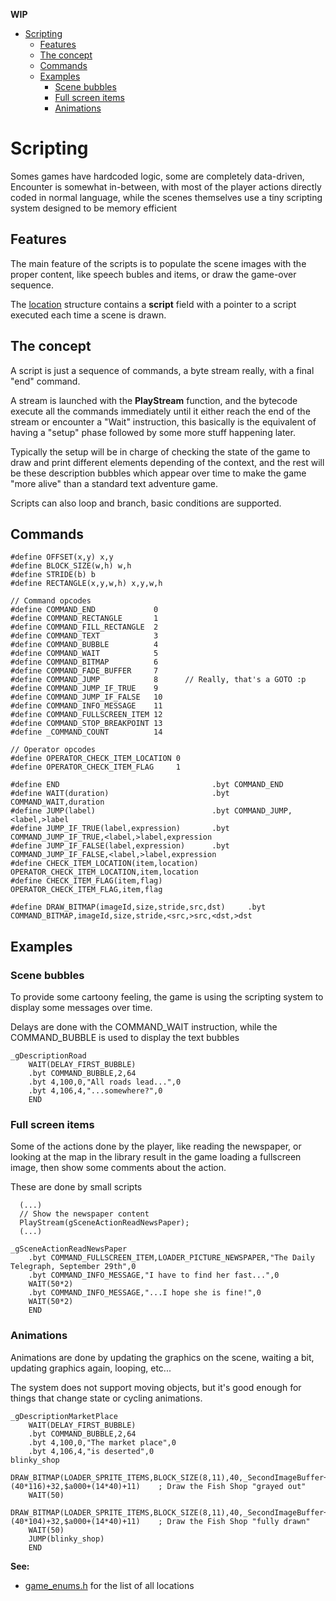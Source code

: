 **WIP**
- [Scripting](#scripting)
  - [Features](#features)
  - [The concept](#the-concept)
  - [Commands](#commands)
  - [Examples](#examples)
    - [Scene bubbles](#scene-bubbles)
    - [Full screen items](#full-screen-items)
    - [Animations](#animations)

# Scripting
Somes games have hardcoded logic, some are completely data-driven, Encounter is somewhat in-between, with most of the player actions directly coded in normal language, while the scenes themselves use a tiny scripting system designed to be memory efficient

## Features
The main feature of the scripts is to populate the scene images with the proper content, like speech bubles and items, or draw the game-over sequence.

The [location](locations.md) structure contains a **script** field with a pointer to a script executed each time a scene is drawn.

## The concept
A script is just a sequence of commands, a byte stream really, with a final "end" command.

A stream is launched with the **PlayStream** function, and the bytecode execute all the commands immediately until it either reach the end of the stream or encounter a "Wait" instruction, this basically is the equivalent of having a "setup" phase followed by some more stuff happening later.

Typically the setup will be in charge of checking the state of the game to draw and print different elements depending of the context, and the rest will be these description bubbles which appear over time to make the game "more alive" than a standard text adventure game.

Scripts can also loop and branch, basic conditions are supported.

## Commands

```
#define OFFSET(x,y) x,y
#define BLOCK_SIZE(w,h) w,h
#define STRIDE(b) b
#define RECTANGLE(x,y,w,h) x,y,w,h

// Command opcodes
#define COMMAND_END             0
#define COMMAND_RECTANGLE       1
#define COMMAND_FILL_RECTANGLE  2
#define COMMAND_TEXT            3
#define COMMAND_BUBBLE          4
#define COMMAND_WAIT            5
#define COMMAND_BITMAP          6
#define COMMAND_FADE_BUFFER     7
#define COMMAND_JUMP            8      // Really, that's a GOTO :p
#define COMMAND_JUMP_IF_TRUE    9
#define COMMAND_JUMP_IF_FALSE   10
#define COMMAND_INFO_MESSAGE    11 
#define COMMAND_FULLSCREEN_ITEM 12
#define COMMAND_STOP_BREAKPOINT 13
#define _COMMAND_COUNT          14

// Operator opcodes
#define OPERATOR_CHECK_ITEM_LOCATION 0
#define OPERATOR_CHECK_ITEM_FLAG     1

#define END                                  .byt COMMAND_END
#define WAIT(duration)                       .byt COMMAND_WAIT,duration
#define JUMP(label)                          .byt COMMAND_JUMP,<label,>label
#define JUMP_IF_TRUE(label,expression)       .byt COMMAND_JUMP_IF_TRUE,<label,>label,expression
#define JUMP_IF_FALSE(label,expression)      .byt COMMAND_JUMP_IF_FALSE,<label,>label,expression
#define CHECK_ITEM_LOCATION(item,location)   OPERATOR_CHECK_ITEM_LOCATION,item,location
#define CHECK_ITEM_FLAG(item,flag)           OPERATOR_CHECK_ITEM_FLAG,item,flag

#define DRAW_BITMAP(imageId,size,stride,src,dst)     .byt COMMAND_BITMAP,imageId,size,stride,<src,>src,<dst,>dst
```

## Examples

### Scene bubbles
To provide some cartoony feeling, the game is using the scripting system to display some messages over time.

Delays are done with the COMMAND_WAIT instruction, while the COMMAND_BUBBLE is used to display the text bubbles
```
_gDescriptionRoad
    WAIT(DELAY_FIRST_BUBBLE)
    .byt COMMAND_BUBBLE,2,64
    .byt 4,100,0,"All roads lead...",0
    .byt 4,106,4,"...somewhere?",0
    END
```

### Full screen items
Some of the actions done by the player, like reading the newspaper, or looking at the map in the library result in the game loading a fullscreen image, then show some comments about the action.

These are done by small scripts
```
  (...)
  // Show the newspaper content
  PlayStream(gSceneActionReadNewsPaper);
  (...)

_gSceneActionReadNewsPaper
    .byt COMMAND_FULLSCREEN_ITEM,LOADER_PICTURE_NEWSPAPER,"The Daily Telegraph, September 29th",0
    .byt COMMAND_INFO_MESSAGE,"I have to find her fast...",0
    WAIT(50*2)
    .byt COMMAND_INFO_MESSAGE,"...I hope she is fine!",0
    WAIT(50*2)
    END
```

### Animations 
Animations are done by updating the graphics on the scene, waiting a bit, updating graphics again, looping, etc...

The system does not support moving objects, but it's good enough for things that change state or cycling animations.

```
_gDescriptionMarketPlace
    WAIT(DELAY_FIRST_BUBBLE)
    .byt COMMAND_BUBBLE,2,64
    .byt 4,100,0,"The market place",0
    .byt 4,106,4,"is deserted",0
blinky_shop
    DRAW_BITMAP(LOADER_SPRITE_ITEMS,BLOCK_SIZE(8,11),40,_SecondImageBuffer+(40*116)+32,$a000+(14*40)+11)    ; Draw the Fish Shop "grayed out"
    WAIT(50) 
    DRAW_BITMAP(LOADER_SPRITE_ITEMS,BLOCK_SIZE(8,11),40,_SecondImageBuffer+(40*104)+32,$a000+(14*40)+11)    ; Draw the Fish Shop "fully drawn"
    WAIT(50)
    JUMP(blinky_shop)
    END
```

**See:**
- [game_enums.h](../code/game_enums.h) for the list of all locations
